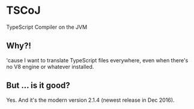 # TSCoJ
TypeScript Compiler on the JVM

## Why?!
'cause I want to translate TypeScript files everywhere, even when there's no V8 engine or whatever installed.

## But ... is it good?
Yes. And it's the modern version 2.1.4 (newest release in Dec 2016).
